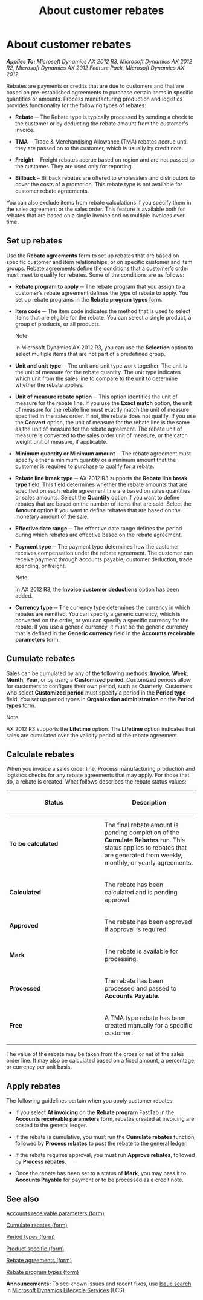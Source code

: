 ﻿---
title: About customer rebates
TOCTitle: About customer rebates
ms:assetid: 560f258a-e4cf-4fe8-8002-9c2adca36582
ms:mtpsurl: https://technet.microsoft.com/en-us/library/Hh208964(v=AX.60)
ms:contentKeyID: 36057320
ms.date: 04/18/2014
mtps_version: v=AX.60
f1_keywords:
- customer rebate
- customer rebates
- rebates
---

# About customer rebates 


_**Applies To:** Microsoft Dynamics AX 2012 R3, Microsoft Dynamics AX 2012 R2, Microsoft Dynamics AX 2012 Feature Pack, Microsoft Dynamics AX 2012_

Rebates are payments or credits that are due to customers and that are based on pre-established agreements to purchase certain items in specific quantities or amounts. Process manufacturing production and logistics provides functionality for the following types of rebates:

  - **Rebate** ─ The Rebate type is typically processed by sending a check to the customer or by deducting the rebate amount from the customer's invoice.

  - **TMA** ─ Trade & Merchandising Allowance (TMA) rebates accrue until they are passed on to the customer, which is usually by credit note. 

  - **Freight** ─ Freight rebates accrue based on region and are not passed to the customer. They are used only for reporting.

  - **Billback** – Billback rebates are offered to wholesalers and distributors to cover the costs of a promotion. This rebate type is not available for customer rebate agreements.

You can also exclude items from rebate calculations if you specify them in the sales agreement or the sales order. This feature is available both for rebates that are based on a single invoice and on multiple invoices over time.

## Set up rebates

Use the **Rebate agreements** form to set up rebates that are based on specific customer and item relationships, or on specific customer and item groups. Rebate agreements define the conditions that a customer’s order must meet to qualify for rebates. Some of the conditions are as follows:

  - **Rebate program to apply** ─ The rebate program that you assign to a customer’s rebate agreement defines the type of rebate to apply. You set up rebate programs in the **Rebate program types** form.

  - **Item code** ─ The item code indicates the method that is used to select items that are eligible for the rebate. You can select a single product, a group of products, or all products.
    

    > [!NOTE]
    > <P>In Microsoft Dynamics AX 2012 R3, you can use the <STRONG>Selection</STRONG> option to select multiple items that are not part of a predefined group.</P>



  - **Unit and unit type** ─ The unit and unit type work together. The unit is the unit of measure for the rebate quantity. The unit type indicates which unit from the sales line to compare to the unit to determine whether the rebate applies.

  - **Unit of measure rebate option** ─ This option identifies the unit of measure for the rebate line. If you use the **Exact match** option, the unit of measure for the rebate line must exactly match the unit of measure specified in the sales order. If not, the rebate does not qualify. If you use the **Convert** option, the unit of measure for the rebate line is the same as the unit of measure for the rebate agreement. The rebate unit of measure is converted to the sales order unit of measure, or the catch weight unit of measure, if applicable.

  - **Minimum quantity or Minimum amount** ─ The rebate agreement must specify either a minimum quantity or a minimum amount that the customer is required to purchase to qualify for a rebate.

  - **Rebate line break type** ─ AX 2012 R3 supports the **Rebate line break type** field. This field determines whether the rebate amounts that are specified on each rebate agreement line are based on sales quantities or sales amounts. Select the **Quantity** option if you want to define rebates that are based on the number of items that are sold. Select the **Amount** option if you want to define rebates that are based on the monetary amount of the sale.

  -  **Effective date range** ─ The effective date range defines the period during which rebates are effective based on the rebate agreement.

  - **Payment type** ─ The payment type determines how the customer receives compensation under the rebate agreement. The customer can receive payment through accounts payable, customer deduction, trade spending, or freight.
    

    > [!NOTE]
    > <P>In AX 2012 R3, the <STRONG>Invoice customer deductions</STRONG> option has been added.</P>



  - **Currency type** ─ The currency type determines the currency in which rebates are remitted. You can specify a generic currency, which is converted on the order, or you can specify a specific currency for the rebate. If you use a generic currency, it must be the generic currency that is defined in the **Generic currency** field in the **Accounts receivable parameters** form.

## Cumulate rebates

Sales can be cumulated by any of the following methods: **Invoice**, **Week**, **Month**, **Year**, or by using a **Customized period**. Customized periods allow for customers to configure their own period, such as Quarterly. Customers who select **Customized period** must specify a period in the **Period type** field. You set up period types in **Organization administration** on the **Period types** form.


> [!NOTE]
> <P>AX 2012 R3 supports the <STRONG>Lifetime</STRONG> option. The <STRONG>Lifetime</STRONG> option indicates that sales are cumulated over the validity period of the rebate agreement.</P>



## Calculate rebates

When you invoice a sales order line, Process manufacturing production and logistics checks for any rebate agreements that may apply. For those that do, a rebate is created. What follows describes the rebate status values:

<table>
<colgroup>
<col style="width: 50%" />
<col style="width: 50%" />
</colgroup>
<thead>
<tr class="header">
<th><p>Status</p></th>
<th><p>Description</p></th>
</tr>
</thead>
<tbody>
<tr class="odd">
<td><p><strong>To be calculated</strong></p></td>
<td><p>The final rebate amount is pending completion of the <strong>Cumulate Rebates</strong> run. This status applies to rebates that are generated from weekly, monthly, or yearly agreements.</p></td>
</tr>
<tr class="even">
<td><p><strong>Calculated</strong></p></td>
<td><p>The rebate has been calculated and is pending approval.</p></td>
</tr>
<tr class="odd">
<td><p><strong>Approved</strong></p></td>
<td><p>The rebate has been approved if approval is required.</p></td>
</tr>
<tr class="even">
<td><p><strong>Mark</strong></p></td>
<td><p>The rebate is available for processing.</p></td>
</tr>
<tr class="odd">
<td><p><strong>Processed</strong></p></td>
<td><p>The rebate has been processed and passed to <strong>Accounts Payable</strong>.</p></td>
</tr>
<tr class="even">
<td><p><strong>Free</strong></p></td>
<td><p>A TMA type rebate has been created manually for a specific customer.</p></td>
</tr>
</tbody>
</table>


The value of the rebate may be taken from the gross or net of the sales order line. It may also be calculated based on a fixed amount, a percentage, or currency per unit basis.

## Apply rebates

The following guidelines pertain when you apply customer rebates:

  - If you select **At invoicing** on the **Rebate program** FastTab in the **Accounts receivable parameters** form, rebates created at invoicing are posted to the general ledger.

  - If the rebate is cumulative, you must run the **Cumulate rebates** function, followed by **Process rebates** to post the rebate to the general ledger.

  - If the rebate requires approval, you must run **Approve rebates**, followed by **Process rebates**.

  - Once the rebate has been set to a status of **Mark**, you may pass it to **Accounts Payable** for payment or to be processed as a credit note.

## See also

[Accounts receivable parameters (form)](https://technet.microsoft.com/en-us/library/aa576993\(v=ax.60\))

[Cumulate rebates (form)](https://technet.microsoft.com/en-us/library/hh328729\(v=ax.60\))

[Period types (form)](https://technet.microsoft.com/en-us/library/aa586707\(v=ax.60\))

[Product specific (form)](https://technet.microsoft.com/en-us/library/hh227369\(v=ax.60\))

[Rebate agreements (form)](https://technet.microsoft.com/en-us/library/hh328681\(v=ax.60\))

[Rebate program types (form)](https://technet.microsoft.com/en-us/library/hh352270\(v=ax.60\))

  
**Announcements:** To see known issues and recent fixes, use [Issue search](http://go.microsoft.com/fwlink/?linkid=389258) in [Microsoft Dynamics Lifecycle Services](http://go.microsoft.com/fwlink/?linkid=306505) (LCS).

